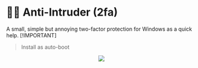 # :policeman: Anti-Intruder (2fa)

A small, simple but annoying two-factor protection for Windows as a quick help.
[!IMPORTANT]
> Install as auto-boot

<div align="center">
  <img src="https://github.com/DoctorBIOS1990/anti-intruso-doble-password/blob/main/ScreenShot/Screen.png">
</div>

